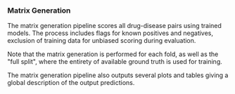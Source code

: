 ### Matrix Generation 

The matrix generation pipeline scores all drug-disease pairs using trained models. The process includes flags for known positives and negatives, exclusion of training data for unbiased scoring during evaluation. 

Note that the matrix generation is performed for each fold, as well as the "full split", where the entirety of available ground truth is used for training.

The matrix generation pipeline also outputs several plots and tables giving a global description of the output predictions. 